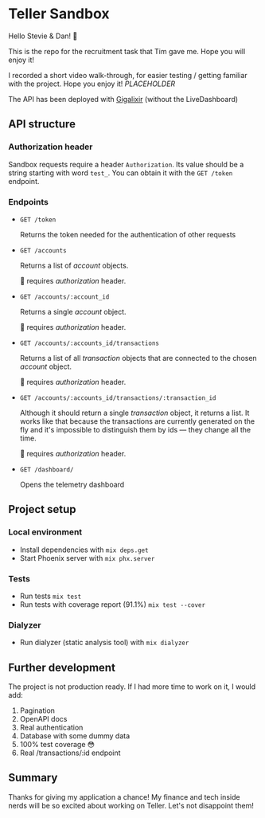# Teller Sandbox

Hello Stevie & Dan! 👋

This is the repo for the recruitment task that Tim gave me. Hope you will enjoy it!

I recorded a short video walk-through, for easier testing / getting familiar with
the project. Hope you enjoy it! *PLACEHOLDER*

The API has been deployed with [Gigalixir](https://teller-sandbox.gigalixirapp.com/accounts/) (without the LiveDashboard)

## API structure

### Authorization header
Sandbox requests require a header `Authorization`. Its value should be a string starting with word `test_`.
You can obtain it with the `GET /token` endpoint.

### Endpoints

- `GET /token`
  
  Returns the token needed for the authentication of other requests
- `GET /accounts`
  
  Returns a list of *account* objects.

  🔑 requires *authorization* header.
- `GET /accounts/:account_id`
  
  Returns a single *account* object.

  🔑 requires *authorization* header.
- `GET /accounts/:accounts_id/transactions`
  
  Returns a list of all *transaction* objects that are connected to the chosen
  *account* object.
  
  🔑 requires *authorization* header.
- `GET /accounts/:accounts_id/transactions/:transaction_id`
  
  Although it should return a single *transaction* object, it returns a list.
  It works like that because the transactions are currently generated on the fly
  and it's impossible to distinguish them by ids — they change all the time.
  
  🔑 requires *authorization* header.

- `GET /dashboard/`

  Opens the telemetry dashboard

## Project setup
### Local environment
- Install dependencies with `mix deps.get`
- Start Phoenix server with `mix phx.server`
### Tests
- Run tests `mix test`
- Run tests with coverage report (91.1%) `mix test --cover`
### Dialyzer
- Run dialyzer (static analysis tool) with `mix dialyzer` 

## Further development
The project is not production ready. If I had more time to work on it, I would add:
1. Pagination
2. OpenAPI docs
3. Real authentication
4. Database with some dummy data
5. 100% test coverage 😳
6. Real /transactions/:id endpoint


## Summary
Thanks for giving my application a chance! My finance and tech inside nerds will be so
excited about working on Teller. Let's not disappoint them!

